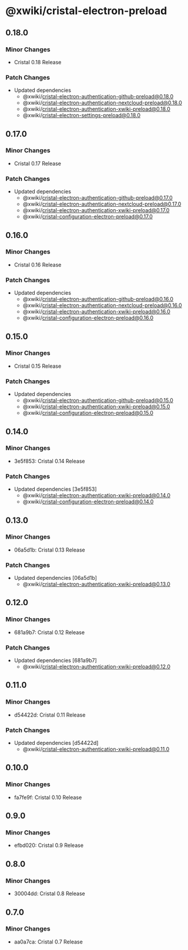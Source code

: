 # @xwiki/cristal-electron-preload

## 0.18.0

### Minor Changes

- Cristal 0.18 Release

### Patch Changes

- Updated dependencies
  - @xwiki/cristal-electron-authentication-github-preload@0.18.0
  - @xwiki/cristal-electron-authentication-nextcloud-preload@0.18.0
  - @xwiki/cristal-electron-authentication-xwiki-preload@0.18.0
  - @xwiki/cristal-electron-settings-preload@0.18.0

## 0.17.0

### Minor Changes

- Cristal 0.17 Release

### Patch Changes

- Updated dependencies
  - @xwiki/cristal-electron-authentication-github-preload@0.17.0
  - @xwiki/cristal-electron-authentication-nextcloud-preload@0.17.0
  - @xwiki/cristal-electron-authentication-xwiki-preload@0.17.0
  - @xwiki/cristal-configuration-electron-preload@0.17.0

## 0.16.0

### Minor Changes

- Cristal 0.16 Release

### Patch Changes

- Updated dependencies
  - @xwiki/cristal-electron-authentication-github-preload@0.16.0
  - @xwiki/cristal-electron-authentication-nextcloud-preload@0.16.0
  - @xwiki/cristal-electron-authentication-xwiki-preload@0.16.0
  - @xwiki/cristal-configuration-electron-preload@0.16.0

## 0.15.0

### Minor Changes

- Cristal 0.15 Release

### Patch Changes

- Updated dependencies
  - @xwiki/cristal-electron-authentication-github-preload@0.15.0
  - @xwiki/cristal-electron-authentication-xwiki-preload@0.15.0
  - @xwiki/cristal-configuration-electron-preload@0.15.0

## 0.14.0

### Minor Changes

- 3e5f853: Cristal 0.14 Release

### Patch Changes

- Updated dependencies [3e5f853]
  - @xwiki/cristal-electron-authentication-xwiki-preload@0.14.0
  - @xwiki/cristal-configuration-electron-preload@0.14.0

## 0.13.0

### Minor Changes

- 06a5d1b: Cristal 0.13 Release

### Patch Changes

- Updated dependencies [06a5d1b]
  - @xwiki/cristal-electron-authentication-xwiki-preload@0.13.0

## 0.12.0

### Minor Changes

- 681a9b7: Cristal 0.12 Release

### Patch Changes

- Updated dependencies [681a9b7]
  - @xwiki/cristal-electron-authentication-xwiki-preload@0.12.0

## 0.11.0

### Minor Changes

- d54422d: Cristal 0.11 Release

### Patch Changes

- Updated dependencies [d54422d]
  - @xwiki/cristal-electron-authentication-xwiki-preload@0.11.0

## 0.10.0

### Minor Changes

- fa7fe9f: Cristal 0.10 Release

## 0.9.0

### Minor Changes

- efbd020: Cristal 0.9 Release

## 0.8.0

### Minor Changes

- 30004dd: Cristal 0.8 Release

## 0.7.0

### Minor Changes

- aa0a7ca: Cristal 0.7 Release
